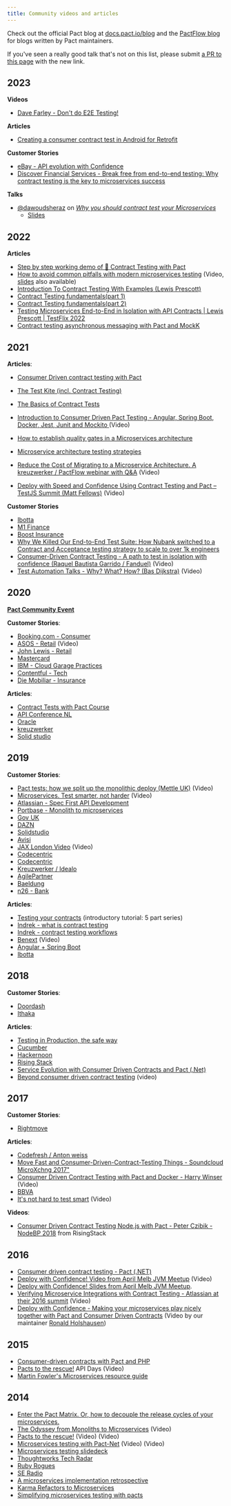 ```yaml
---
title: Community videos and articles
---
```


Check out the official Pact blog at [docs.pact.io/blog](https://docs.pact.io/blog) and the [PactFlow blog](https://pactflow.io/blog) for blogs written by Pact maintainers.

If you've seen a really good talk that's not on this list, please submit [a PR to this page](https://github.com/pact-foundation/docs.pact.io/blob/master/website/docs/blogs_videos_and_articles.md) with the new link.

## 2023

**Videos**

- [Dave Farley - Don't do E2E Testing!](https://www.youtube.com/watch?v=QFCHSEHgqFE)

**Articles**

- [Creating a consumer contract test in Android for Retrofit](https://medium.com/go-city/pact-contract-testing-in-android-ff7e996d0910)

**Customer Stories**
- [eBay - API evolution with Confidence](https://tech.ebayinc.com/engineering/api-evolution-with-confidence-a-case-study-of-contract-testing-adoption-at-ebay/)
- [Discover Financial Services - Break free from end-to-end testing: Why contract testing is the key to microservices success](https://technology.discover.com/posts/end-to-end-contract-testing)

**Talks**

* [@dawoudsheraz](https://twitter.com/dawoudsheraz) on [*Why you should contract test your Microservices*](https://2023.pythonwebconf.com/presentations/why-you-should-contract-test-your-microservices)
  * [Slides](https://github.com/DawoudSheraz/conference-talks/tree/master/python-web-conf-23)

## 2022

**Articles**

- [Step by step working demo of 🤝 Contract Testing with Pact](https://dev.to/rogervinas/contract-testing-with-pact-4g2n)
- [How to avoid common pitfalls with modern microservices testing](https://www.youtube.com/watch?v=vYwkDPrzqV8) (Video, [slides](https://hollycummins.com/modern-microservices-testing-pitfalls-devoxx/) also available)
- [Introduction To Contract Testing With Examples (Lewis Prescott)](https://www.softwaretestinghelp.com/contract-testing/)
- [Contract Testing fundamentals(part 1)](https://medium.com/testvagrant/contract-testing-fundamentals-b4758fe61cda)
- [Contract Testing fundamentals(part 2)](https://medium.com/testvagrant/pact-enabling-contract-test-automation-26fd51917065)
- [Testing Microservices End-to-End in Isolation with API Contracts | Lewis Prescott | TestFlix 2022
](https://www.youtube.com/watch?v=MtJA90VC9g4)
- [Contract testing asynchronous messaging with Pact and MockK](https://technology.lastminute.com/contract-testing-asynchronous-messaging-pact-junit-mockk/)

## 2021

**Articles**:

- [Consumer Driven contract testing with Pact](https://orbitventures.medium.com/consumer-driven-contract-testing-using-pact-f0ca28fb6f58)
- [The Test Kite (incl. Contract Testing)](https://medium.com/@kyriacoselia/the-test-kite-bb9fe9fafd6)

- [The Basics of Contract Tests](https://codeburst.io/the-basics-of-contract-tests-920ff363c820)
- [Introduction to Consumer Driven Pact Testing - Angular, Spring Boot, Docker, Jest, Junit and Mockito
  ](https://www.youtube.com/watch?v=OZz7UyHnyKg) (Video)
- [How to establish quality gates in a Microservices architecture](https://www.cigniti.com/blog/microservices-testing-quality-gates-model/)
- [Microservice architecture testing strategies](https://www.cigniti.com/blog/microservices-architecture-testing-strategies/)
- [Reduce the Cost of Migrating to a Microservice Architecture. A kreuzwerker / PactFlow webinar with Q&A](https://vimeo.com/526231279?utm_source=pact-oss-docs&utm_campaign=m2m) (Video)
- [Deploy with Speed and Confidence Using Contract Testing and Pact – TestJS Summit (Matt Fellows)](https://www.youtube.com/watch?v=W20AmP0XgkU?utm_source=pact-oss-docs&utm_campaign=m2m) (Video)

**Customer Stories**

- [Ibotta](https://medium.com/building-ibotta/understanding-pact-and-contract-testing-as-part-of-a-complete-testing-strategy-f062a52a317c)
- [M1 Finance](https://pactflow.io/case-studies/m1-finance/)
- [Boost Insurance](https://pactflow.io/case-studies/boost-insurance/)
- [Why We Killed Our End-to-End Test Suite: How Nubank switched to a Contract and Acceptance testing strategy to scale to over 1k engineers](https://building.nubank.com.br/why-we-killed-our-end-to-end-test-suite/)
- [Consumer-Driven Contract Testing - A path to test in isolation with confidence (Raquel Bautista Garrido / Fanduel)](https://www.ministryoftesting.com/dojo/lessons/consumer-driven-contract-testing-raquel-bautista-garrido) (Video)
- [Test Automation Talks - Why? What? How? (Bas Dijkstra)](https://www.youtube.com/watch?v=qKKDivgXI8M) (Video)

## 2020

**[Pact Community Event](/events/#19-nov-2020---online-pact-community-event)**

**Customer Stories**:

- [Booking.com - Consumer](https://medium.com/better-programming/your-contract-tests-are-not-protecting-you-563a5d6cdfef)
- [ASOS - Retail](https://www.youtube.com/watch?v=SAtXTT214ro&feature=youtu.be) (Video)
- [John Lewis - Retail](https://medium.com/john-lewis-software-engineering/consumer-driven-contract-testing-a-scalable-testing-strategy-for-microservices-3f2b09f99ed1)
- [Mastercard](https://developer.mastercard.com/blog/consumer-driven-contracts-to-the-rescue/)
- [IBM - Cloud Garage Practices](https://www.ibm.com/garage/method/practices/code/contract-driven-testing)
- [Contentful - Tech](https://www.meetup.com/continuous-testing-meetup-berlin/events/267088189/)
- [Die Mobiliar - Insurance](https://medium.com/@dany.marques/how-to-set-up-pact-tests-with-angular-jest-ae157f272428)

**Articles**:
- [Contract Tests with Pact Course](https://testautomationu.applitools.com/pact-contract-tests/)
- [API Conference NL](https://apiconference.net/microservices/testing-microservices-with-consumer-driven-contracts/)
- [Oracle](https://blogs.oracle.com/javamagazine/how-to-test-java-microservices-with-pact?source=:em:nw:mt::RC_WWMK190726P00001:NSL400044496&elq_mid=159020&sh=112606151426090819312817243332&cmid=WWMK190726P00001C0008)
- [kreuzwerker](https://kreuzwerker.de/post/migrating-pact-contract-tests-from-junit4-to-junit5)
- [Solid studio](https://solidstudio.io/blog/consumer-driven-contract-ci-cd.html)

## 2019

**Customer Stories**:

- [Pact tests: how we split up the monolithic deploy (Mettle UK)](https://www.youtube.com/watch?v=0sSy8ZTsW64) (Video)
- [Microservices. Test smarter, not harder](https://youtu.be/mFnKHcqSJ3I) (Video)
- [Atlassian - Spec First API Development](https://www.atlassian.com/blog/technology/spec-first-api-development)
- [Portbase - Monolith to microservices](https://www.infoq.com/news/2019/02/contract-testing-microservices/)
- [Gov UK](https://technology.blog.gov.uk/2019/01/29/lessons-learnt-using-contract-testing-in-gov-uk-pay/)
- [DAZN](https://medium.com/dazn-tech/pact-contract-testing-dealing-with-authentication-on-the-provider-51fd46fdaa78)
- [Solidstudio](https://solidstudio.io/blog/consumer-driven-contract-introduction.html)
- [Avisi](https://www.avisi.nl/blog/keep-your-microservices-compatible-with-consumer-driven-contract-testing)
- [JAX London Video](https://www.youtube.com/watch?v=l5IEMOk4QiM) (Video)
- [Codecentric](https://blog.codecentric.de/en/2019/10/consumer-driven-contract-testing-with-pact/)
- [Codecentric](https://blog.codecentric.de/en/2019/11/message-pact-contract-testing-in-event-driven-applications/)
- [Kreuzwerker / Idealo](https://kreuzwerker.de/post/introduction-to-consumer-driven-contract-testing)
- [AgilePartner](https://www.agilepartner.net/en/pact-broker-the-missing-piece-of-your-consumer-driven-contract-approach-part-3/)
- [Baeldung](https://www.baeldung.com/pact-junit-consumer-driven-contracts)
- [n26 - Bank](https://confengine.com/inedocon-2019/proposal/9293/confidently-releasing-microservices-with-consumer-driven-contracts-testing)

**Articles**:

- [Testing your contracts](https://www.testersfindaway.com/2019/01/21/testing-your-contracts-1-5/) (introductory tutorial: 5 part series)
- [Indrek - what is contract testing](https://blog.indrek.io/articles/consumer-driven-contract-testing/)
- [Indrek - contract testing workflows](https://blog.indrek.io/articles/pact-workflow/)
- [Benext](https://youtu.be/8XMUtBKmeCE?t=2107) (Video)
- [Angular + Spring Boot](https://medium.com/@richard.hendricksen/consumer-driven-contract-testing-with-pact-for-angular-and-spring-boot-9c84caac4040)
- [Ibotta](https://medium.com/building-ibotta/understanding-pact-and-contract-testing-as-part-of-a-complete-testing-strategy-f062a52a317c)

## 2018

**Customer Stories**:

- [Doordash](https://doordash.engineering/2018/11/05/contract-testing-with-pact/)
- [Ithaka](https://medium.com/build-smarter/consumer-driven-contracts-with-pact-eddb234278dd)

**Articles**:

- [Testing in Production, the safe way](https://medium.com/@copyconstruct/testing-in-production-the-safe-way-18ca102d0ef1)
- [Cucumber](https://www.slideshare.net/sebrose/contract-testing-and-pact)
- [Hackernoon](https://hackernoon.com/how-to-test-microservices-with-consumer-driven-contracts-9bf5c2c05349)
- [Rising Stack](https://blog.risingstack.com/consumer-driven-contract-testing-with-pact/)
- [Service Evolution with Consumer Driven Contracts and Pact \(.Net\)](http://adamrodger.github.io/blog/2018/07/05/consumer-driven-contracts.html)
- [Beyond consumer driven contract testing](https://www.youtube.com/watch?v=n5QFe6uwWHI&list=TLPQMjEwODIwMjC3gGz7zy58gQ&index=2) (video)

## 2017

**Customer Stories**:

- [Rightmove](https://www.infoq.com/articles/microservices-consumer-driven-contracts-pact-docker/)

**Articles**:

- [Codefresh / Anton weiss](https://codefresh.io/docker-tutorial/how-to-test-microservice-integration-with-pact/)
- [Move Fast and Consumer-Driven-Contract-Testing Things - Soundcloud MicroXchng 2017"](https://speakerdeck.com/alonpeer/move-fast-and-consumer-driven-contract-test-things)
- [Consumer Driven Contract Testing with Pact and Docker - Harry Winser](https://www.youtube.com/watch?v=pnWVYeDVo2s) (Video)
- [BBVA](https://www.bbva.com/en/consumer-driven-contract-tests/)
- [It's not hard to test smart](https://www.youtube.com/watch?v=79GKBYSqMIo) (Video)

**Videos**:

- [Consumer Driven Contract Testing Node.js with Pact - Peter Czibik - NodeBP 2018](https://www.youtube.com/watch?v=1-PPN4IzluM) from RisingStack

## 2016

- [Consumer driven contract testing - Pact \(.NET\)](https://medium.com/@ericjwhuang/consumer-driven-contract-testing-pact-d791a3eac72a/)
- [Deploy with Confidence! Video from April Melb JVM Meetup](https://www.youtube.com/watch?v=h-79QmIV824) (Video)
- [Deploy with Confidence! Slides from April Melb JVM Meetup](https://github.com/pact-foundation/pact.io/tree/9da206b230a2f794aab2eb927a70e9c53e693810/media/media/Pact%20-%20Deploy%20with%20Confidence!.pdf).
- [Verifying Microservice Integrations with Contract Testing - Atlassian at their 2016 summit](https://www.youtube.com/watch?v=-6x6XBDf9sQ&feature=youtu.be) (Video)
- [Deploy with Confidence - Making your microservices play nicely together with Pact and Consumer Driven Contracts](https://www.youtube.com/watch?v=h-79QmIV824) (Video by our maintainer [Ronald Holshausen](https://github.com/uglyog))

## 2015

- [Consumer-driven contracts with Pact and PHP](http://www.andykelk.net/tech/consumer-driven-contracts-with-pact-and-php)
- [Pacts to the rescue!](http://www.infoq.com/presentations/pact) API Days \(Video\)
- [Martin Fowler's Microservices resource guide](http://martinfowler.com/microservices/)

## 2014

- [Enter the Pact Matrix. Or, how to decouple the release cycles of your microservices.](http://techblog.realestate.com.au/enter-the-pact-matrix-or-how-to-decouple-the-release-cycles-of-your-microservices/)
- [The Odyssey from Monoliths to Microservices](https://yow.eventer.com/yow-2014-1222/the-odyssey-from-monoliths-to-microservices-at-realestate-com-au-by-beth-skurrie-and-evan-bottcher-and-jon-eaves-1751) \(Video\)
- [Pacts to the rescue!](https://www.youtube.com/watch?v=KwpDu9SuAbI) \(Video\) (Video)
- [Microservices testing with Pact-Net](https://www.youtube.com/watch?v=SMadH_ALLII) \(Video\) (Video)
- [Microservices testing slidedeck](http://martinfowler.com/articles/microservice-testing/)
- [Thoughtworks Tech Radar](https://github.com/pact-foundation/pact-ruby)
- [Ruby Rogues](http://rubyrogues.com/176-rr-rails-as-an-soa-client-with-pete-hodgson/)
- [SE Radio](http://www.se-radio.net/2014/10/episode-213-james-lewis-on-microservices/)
- [A microservices implementation retrospective](http://techblog.realestate.com.au/a-microservices-implementation-retrospective/)
- [Karma Refactors to Microservices](http://www.infoq.com/news/2014/07/karma-microservices)
- [Simplifying microservices testing with pacts](https://dius.com.au/2014/05/20/simplifying-microservice-testing-with-pacts/)
